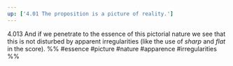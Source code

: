 ```yaml
---
up: ['4.01 The proposition is a picture of reality.']
---
```

4.013 And if we penetrate to the essence of this pictorial nature we see that this is not disturbed by apparent irregularities (like the use of $sharp$ and $flat$ in the score).
%%
#essence #picture #nature #apparence #irregularities %%